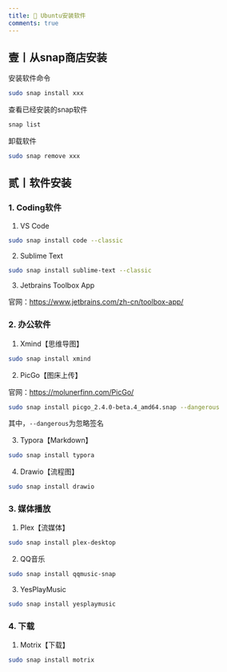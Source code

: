 ```yaml
---
title: 🍅 Ubuntu安装软件
comments: true
---
```


## 壹丨从snap商店安装

安装软件命令

```bash
sudo snap install xxx
```

查看已经安装的snap软件

```bash
snap list
```

卸载软件

```bash
sudo snap remove xxx
```

## 贰丨软件安装

### 1. Coding软件

1. VS Code

```bash
sudo snap install code --classic
```

2. Sublime Text

```bash
sudo snap install sublime-text --classic
```

3. Jetbrains Toolbox App

官网：https://www.jetbrains.com/zh-cn/toolbox-app/

### 2. 办公软件

1. Xmind【思维导图】

```bash
sudo snap install xmind
```

2. PicGo【图床上传】

官网：https://molunerfinn.com/PicGo/

```bash
sudo snap install picgo_2.4.0-beta.4_amd64.snap --dangerous
```

其中，`--dangerous`为忽略签名

3. Typora【Markdown】

```bash
sudo snap install typora
```

4. Drawio【流程图】

```bash
sudo snap install drawio
```

### 3. 媒体播放

1. Plex【流媒体】

```bash
sudo snap install plex-desktop
```

2. QQ音乐

```bash
sudo snap install qqmusic-snap
```

3. YesPlayMusic

```bash
sudo snap install yesplaymusic
```

### 4. 下载

1. Motrix【下载】

```bash
sudo snap install motrix
```





